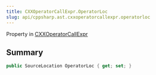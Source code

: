 ```yaml
---
title: CXXOperatorCallExpr.OperatorLoc
slug: api/cppsharp.ast.cxxoperatorcallexpr.operatorloc
---
```

Property in [CXXOperatorCallExpr](/api/cppsharp/ast/cxxoperatorcallexpr)

## Summary



```csharp
public SourceLocation OperatorLoc { get; set; }
```

